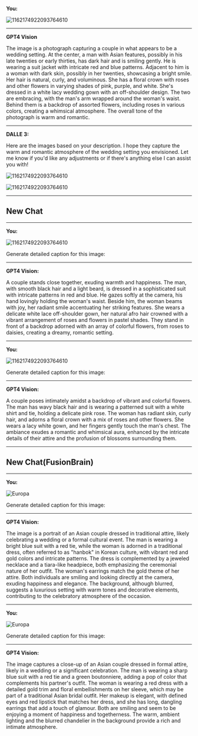 **You:**

![1162174922093764610](/Dataset/1162174922093764610-dalle3-0.jpg)

------------------

**GPT4 Vision**

The image is a photograph capturing a couple in what appears to be a wedding setting. At the center, a man with Asian features, possibly in his late twenties or early thirties, has dark hair and is smiling gently. He is wearing a suit jacket with intricate red and blue patterns. Adjacent to him is a woman with dark skin, possibly in her twenties, showcasing a bright smile. Her hair is natural, curly, and voluminous. She has a floral crown with roses and other flowers in varying shades of pink, purple, and white. She's dressed in a white lacy wedding gown with an off-shoulder design. The two are embracing, with the man's arm wrapped around the woman's waist. Behind them is a backdrop of assorted flowers, including roses in various colors, creating a whimsical atmosphere. The overall tone of the photograph is warm and romantic.

------------------

**DALLE 3:**

Here are the images based on your description. I hope they capture the warm and romantic atmosphere of the wedding setting you envisioned. Let me know if you'd like any adjustments or if there's anything else I can assist you with!


![1162174922093764610](/Dataset/1162174922093764610-dalle3-1.png)

![1162174922093764610](/Dataset/1162174922093764610-dalle3-2.png)

------------------

## New Chat

------------------

**You:**

![1162174922093764610](/Dataset/1162174922093764610-dalle3-1.png)

Generate detailed caption for this image:

------------------

**GPT4 Vision:**

A couple stands close together, exuding warmth and happiness. The man, with smooth black hair and a light beard, is dressed in a sophisticated suit with intricate patterns in red and blue. He gazes softly at the camera, his hand lovingly holding the woman's waist. Beside him, the woman beams with joy, her radiant smile accentuating her striking features. She wears a delicate white lace off-shoulder gown, her natural afro hair crowned with a vibrant arrangement of roses and flowers in pastel shades. They stand in front of a backdrop adorned with an array of colorful flowers, from roses to daisies, creating a dreamy, romantic setting.

------------------

**You:**

![1162174922093764610](/Dataset/1162174922093764610-dalle3-2.png)

Generate detailed caption for this image:

------------------

**GPT4 Vision:**

A couple poses intimately amidst a backdrop of vibrant and colorful flowers. The man has wavy black hair and is wearing a patterned suit with a white shirt and tie, holding a delicate pink rose. The woman has radiant skin, curly hair, and adorns a floral crown with a mix of roses and other flowers. She wears a lacy white gown, and her fingers gently touch the man's chest. The ambiance exudes a romantic and whimsical aura, enhanced by the intricate details of their attire and the profusion of blossoms surrounding them.

------------------

## New Chat(FusionBrain)

------------------

**You:**

![Europa](/Dataset/1162174922093764610-FusionBrain-1.png)

Generate detailed caption for this image:

------------------

**GPT4 Vision:**

The image is a portrait of an Asian couple dressed in traditional attire, likely celebrating a wedding or a formal cultural event. The man is wearing a bright blue suit with a red tie, while the woman is adorned in a traditional dress, often referred to as "hanbok" in Korean culture, with vibrant red and gold colors and intricate patterns. The dress is complemented by a jeweled necklace and a tiara-like headpiece, both emphasizing the ceremonial nature of her outfit. The woman's earrings match the gold theme of her attire. Both individuals are smiling and looking directly at the camera, exuding happiness and elegance. The background, although blurred, suggests a luxurious setting with warm tones and decorative elements, contributing to the celebratory atmosphere of the occasion.

------------------

**You:**

![Europa](/Dataset/1162174922093764610-FusionBrain-2.png)

Generate detailed caption for this image:

------------------

**GPT4 Vision:**

The image captures a close-up of an Asian couple dressed in formal attire, likely in a wedding or a significant celebration. The man is wearing a sharp blue suit with a red tie and a green boutonniere, adding a pop of color that complements his partner's outfit. The woman is wearing a red dress with a detailed gold trim and floral embellishments on her sleeve, which may be part of a traditional Asian bridal outfit. Her makeup is elegant, with defined eyes and red lipstick that matches her dress, and she has long, dangling earrings that add a touch of glamour. Both are smiling and seem to be enjoying a moment of happiness and togetherness. The warm, ambient lighting and the blurred chandelier in the background provide a rich and intimate atmosphere.